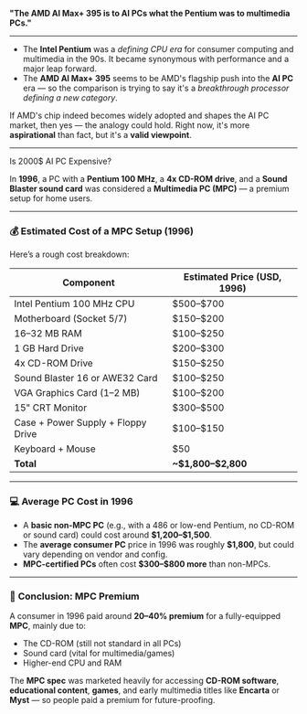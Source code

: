 **"The AMD AI Max+ 395 is to AI PCs what the Pentium was to multimedia PCs."**

---

* The **Intel Pentium** was a *defining CPU era* for consumer computing and multimedia in the 90s. It became synonymous with performance and a major leap forward.
* The **AMD AI Max+ 395** seems to be AMD's flagship push into the **AI PC** era — so the comparison is trying to say it's a *breakthrough processor defining a new category*.

If AMD's chip indeed becomes widely adopted and shapes the AI PC market, then yes — the analogy could hold. Right now, it's more **aspirational** than fact, but it's a **valid viewpoint**.

---
Is 2000$ AI PC Expensive?

In **1996**, a PC with a **Pentium 100 MHz**, a **4x CD-ROM drive**, and a **Sound Blaster sound card** was considered a **Multimedia PC (MPC)** — a premium setup for home users.

---

### 💰 **Estimated Cost of a MPC Setup (1996)**

Here’s a rough cost breakdown:

| Component                          | Estimated Price (USD, 1996) |
| ---------------------------------- | --------------------------- |
| Intel Pentium 100 MHz CPU          | \$500–\$700                 |
| Motherboard (Socket 5/7)           | \$150–\$200                 |
| 16–32 MB RAM                       | \$100–\$250                 |
| 1 GB Hard Drive                    | \$200–\$300                 |
| 4x CD-ROM Drive                    | \$150–\$250                 |
| Sound Blaster 16 or AWE32 Card     | \$100–\$250                 |
| VGA Graphics Card (1–2 MB)         | \$100–\$200                 |
| 15" CRT Monitor                    | \$300–\$500                 |
| Case + Power Supply + Floppy Drive | \$100–\$150                 |
| Keyboard + Mouse                   | \$50                        |
| **Total**                          | **\~\$1,800–\$2,800**       |

---

### 💻 **Average PC Cost in 1996**

* A **basic non-MPC PC** (e.g., with a 486 or low-end Pentium, no CD-ROM or sound card) could cost around **\$1,200–\$1,500**.
* The **average consumer PC** price in 1996 was roughly **\$1,800**, but could vary depending on vendor and config.
* **MPC-certified PCs** often cost **\$300–\$800 more** than non-MPCs.

---

### 🎯 **Conclusion: MPC Premium**

A consumer in 1996 paid around **20–40% premium** for a fully-equipped **MPC**, mainly due to:

* The CD-ROM (still not standard in all PCs)
* Sound card (vital for multimedia/games)
* Higher-end CPU and RAM

The **MPC spec** was marketed heavily for accessing **CD-ROM software**, **educational content**, **games**, and early multimedia titles like **Encarta** or **Myst** — so people paid a premium for future-proofing.
